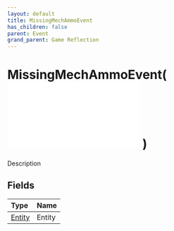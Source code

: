 ```yaml
---
layout: default
title: MissingMechAmmoEvent
has_children: false
parent: Event
grand_parent: Game Reflection
---
```

# MissingMechAmmoEvent( ![ EntityEventBase ](/game-reflection/events/entity_event_base.md) )
Description 

## Fields
| Type | Name |
|:-------------|:--------------|
| [Entity](/game-reflection/classes/entity.md) | Entity |
